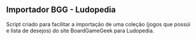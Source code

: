 ## Importador BGG - Ludopedia

Script criado para facilitar a importação de uma coleção (jogos que possúi e lista de desejos) do site BoardGameGeek
para Ludopedia.

